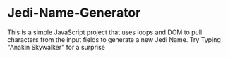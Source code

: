 # Jedi-Name-Generator
This is a simple JavaScript project that uses loops and DOM to pull characters from the input fields to generate a new Jedi Name.
Try Typing "Anakin Skywalker" for a surprise
